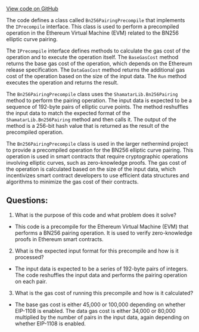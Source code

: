 [View code on GitHub](https://github.com/nethermindeth/nethermind/Nethermind.Evm/Precompiles/Snarks/Shamatar/Bn256PairingPrecompile.cs)

The code defines a class called `Bn256PairingPrecompile` that implements the `IPrecompile` interface. This class is used to perform a precompiled operation in the Ethereum Virtual Machine (EVM) related to the BN256 elliptic curve pairing. 

The `IPrecompile` interface defines methods to calculate the gas cost of the operation and to execute the operation itself. The `BaseGasCost` method returns the base gas cost of the operation, which depends on the Ethereum release specification. The `DataGasCost` method returns the additional gas cost of the operation based on the size of the input data. The `Run` method executes the operation and returns the result.

The `Bn256PairingPrecompile` class uses the `ShamatarLib.Bn256Pairing` method to perform the pairing operation. The input data is expected to be a sequence of 192-byte pairs of elliptic curve points. The method reshuffles the input data to match the expected format of the `ShamatarLib.Bn256Pairing` method and then calls it. The output of the method is a 256-bit hash value that is returned as the result of the precompiled operation.

The `Bn256PairingPrecompile` class is used in the larger nethermind project to provide a precompiled operation for the BN256 elliptic curve pairing. This operation is used in smart contracts that require cryptographic operations involving elliptic curves, such as zero-knowledge proofs. The gas cost of the operation is calculated based on the size of the input data, which incentivizes smart contract developers to use efficient data structures and algorithms to minimize the gas cost of their contracts.
## Questions: 
 1. What is the purpose of this code and what problem does it solve?
- This code is a precompile for the Ethereum Virtual Machine (EVM) that performs a BN256 pairing operation. It is used to verify zero-knowledge proofs in Ethereum smart contracts.

2. What is the expected input format for this precompile and how is it processed?
- The input data is expected to be a series of 192-byte pairs of integers. The code reshuffles the input data and performs the pairing operation on each pair.

3. What is the gas cost of running this precompile and how is it calculated?
- The base gas cost is either 45,000 or 100,000 depending on whether EIP-1108 is enabled. The data gas cost is either 34,000 or 80,000 multiplied by the number of pairs in the input data, again depending on whether EIP-1108 is enabled.
